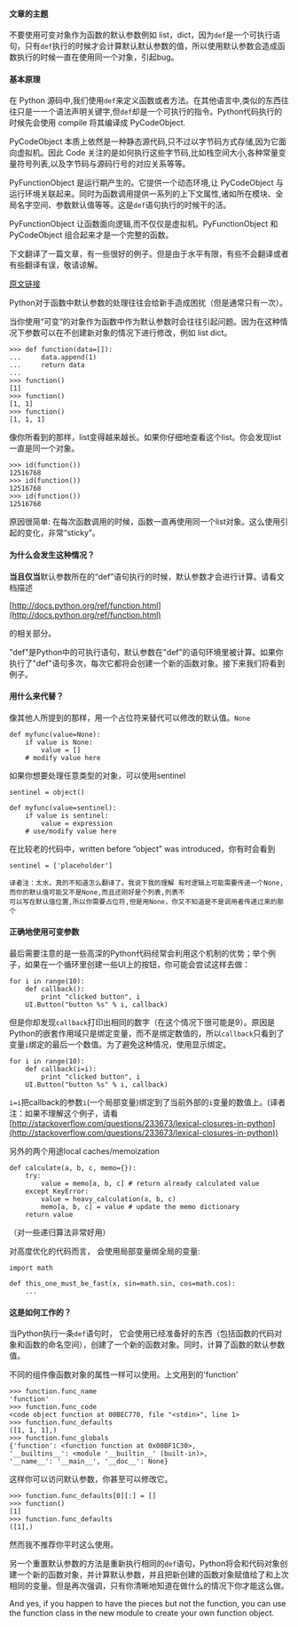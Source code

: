 #### 文章的主题
不要使用可变对象作为函数的默认参数例如 list，dict，因为`def`是一个可执行语句，只有`def`执行的时候才会计算默认默认参数的值，所以使用默认参数会造成函数执行的时候一直在使用同一个对象，引起bug。

#### 基本原理
在 Python 源码中,我们使用`def`来定义函数或者方法。在其他语言中,类似的东西往往只是一一个语法声明关键字,但`def`却是一个可执行的指令。Python代码执行的时候先会使用 compile 将其编译成 PyCodeObject.

PyCodeObject 本质上依然是一种静态源代码,只不过以字节码方式存储,因为它面向虚拟机。因此 Code 关注的是如何执行这些字节码,比如栈空间大小,各种常量变量符号列表,以及字节码与源码行号的对应关系等等。

PyFunctionObject 是运行期产生的。它提供一个动态环境,让 PyCodeObject 与运行环境关联起来。同时为函数调用提供一系列的上下文属性,诸如所在模块、全局名字空间、参数默认值等等。这是`def`语句执行的时候干的活。

PyFunctionObject 让函数面向逻辑,而不仅仅是虚拟机。PyFunctionObject 和 PyCodeObject 组合起来才是一个完整的函数。

下文翻译了一篇文章，有一些很好的例子。但是由于水平有限，有些不会翻译或者有些翻译有误，敬请谅解。


[原文链接](http://effbot.org/zone/default-values.htm)

Python对于函数中默认参数的处理往往会给新手造成困扰（但是通常只有一次）。

当你使用“可变”的对象作为函数中作为默认参数时会往往引起问题。因为在这种情况下参数可以在不创建新对象的情况下进行修改，例如 list dict。

    >>> def function(data=[]):
    ...     data.append(1)
    ...     return data
    ...
    >>> function()
    [1]
    >>> function()
    [1, 1]
    >>> function()
    [1, 1, 1]

像你所看到的那样，list变得越来越长。如果你仔细地查看这个list。你会发现list一直是同一个对象。

    >>> id(function())
    12516768
    >>> id(function())
    12516768
    >>> id(function())
    12516768

原因很简单: 在每次函数调用的时候，函数一直再使用同一个list对象。这么使用引起的变化，非常“sticky”。

#### 为什么会发生这种情况？
**当且仅当**默认参数所在的“def”语句执行的时候，默认参数才会进行计算。请看文档描述

[http://docs.python.org/ref/function.html](http://docs.python.org/ref/function.html)

的相关部分。

"def"是Python中的可执行语句，默认参数在"def"的语句环境里被计算。如果你执行了"def"语句多次，每次它都将会创建一个新的函数对象。接下来我们将看到例子。
#### 用什么来代替？
像其他人所提到的那样，用一个占位符来替代可以修改的默认值。`None` 

    def myfunc(value=None):
        if value is None:
            value = []
        # modify value here

如果你想要处理任意类型的对象，可以使用sentinel

    sentinel = object()

    def myfunc(value=sentinel):
        if value is sentinel:
            value = expression
        # use/modify value here

在比较老的代码中，written before “object” was introduced，你有时会看到

    sentinel = ['placeholder']

    译者注：太水，真的不知道怎么翻译了。我说下我的理解 有时逻辑上可能需要传递一个None,而你的默认值可能又不是None,而且还刚好是个列表,列表不
    可以写在默认值位置,所以你需要占位符,但是用None，你又不知道是不是调用者传递过来的那个
#### 正确地使用可变参数
最后需要注意的是一些高深的Python代码经常会利用这个机制的优势；举个例子，如果在一个循环里创建一些UI上的按钮，你可能会尝试这样去做：

    for i in range(10):
        def callback():
            print "clicked button", i
        UI.Button("button %s" % i, callback)

但是你却发现`callback`打印出相同的数字（在这个情况下很可能是9）。原因是Python的嵌套作用域只是绑定变量，而不是绑定数值的，所以`callback`只看到了变量`i`绑定的最后一个数值。为了避免这种情况，使用显示绑定。

    for i in range(10):
        def callback(i=i):
            print "clicked button", i
        UI.Button("button %s" % i, callback)

`i=i`把callback的参数`i`(一个局部变量)绑定到了当前外部的`i`变量的数值上。(译者注：如果不理解这个例子，请看[http://stackoverflow.com/questions/233673/lexical-closures-in-python](http://stackoverflow.com/questions/233673/lexical-closures-in-python))

另外的两个用途local caches/memoization
        
    def calculate(a, b, c, memo={}):
        try:
            value = memo[a, b, c] # return already calculated value
        except KeyError:
            value = heavy_calculation(a, b, c)
            memo[a, b, c] = value # update the memo dictionary
        return value

（对一些递归算法非常好用）

对高度优化的代码而言， 会使用局部变量绑全局的变量:

    import math

    def this_one_must_be_fast(x, sin=math.sin, cos=math.cos):
        ...

#### 这是如何工作的？
当Python执行一条`def`语句时， 它会使用已经准备好的东西（包括函数的代码对象和函数的命名空间），创建了一个新的函数对象。同时，计算了函数的默认参数值。

不同的组件像函数对象的属性一样可以使用。上文用到的'function'

    >>> function.func_name
    'function'
    >>> function.func_code
    <code object function at 00BEC770, file "<stdin>", line 1>
    >>> function.func_defaults
    ([1, 1, 1],)
    >>> function.func_globals
    {'function': <function function at 0x00BF1C30>,
    '__builtins__': <module '__builtin__' (built-in)>,
    '__name__': '__main__', '__doc__': None}

这样你可以访问默认参数，你甚至可以修改它。

    >>> function.func_defaults[0][:] = []
    >>> function()
    [1]
    >>> function.func_defaults
    ([1],)

然而我不推荐你平时这么使用。

另一个重置默认参数的方法是重新执行相同的`def`语句，Python将会和代码对象创建一个新的函数对象，并计算默认参数，并且把新创建的函数对象赋值给了和上次相同的变量。但是再次强调，只有你清晰地知道在做什么的情况下你才能这么做。

And yes, if you happen to have the pieces but not the function, you can use the function class in the new module to create your own function object.

